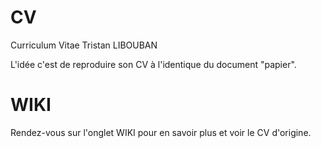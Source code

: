 # CV
Curriculum Vitae Tristan LIBOUBAN


L'idée c'est de reproduire son CV à l'identique du document "papier".

# WIKI
Rendez-vous sur l'onglet WIKI pour en savoir plus et voir le CV d'origine.

